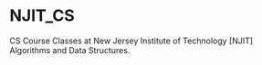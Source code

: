 # NJIT_CS
CS Course Classes at New Jersey Institute of Technology [NJIT]\
Algorithms and Data Structures.
